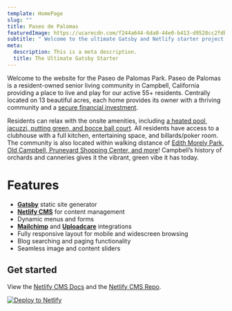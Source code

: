```yaml
---
template: HomePage
slug: ""
title: Paseo de Palomas
featuredImage: https://ucarecdn.com/f244a644-6da0-44e0-b413-d9528cc2fdb6/
subtitle: " Welcome to the ultimate Gatsby and Netlify starter project."
meta:
  description: This is a meta description.
  title: The Ultimate Gatsby Starter
---
```

Welcome to the website for the Paseo de Palomas Park. Paseo de Palomas is a resident-owned senior living community in Campbell, California providing a place to live and play for our active 55+ residents. Centrally located on 13 beautiful acres, each home provides its owner with a thriving community and a [secure financial investment](https://paseodepalomas.com/living-here/financial-security).



Residents can relax with the onsite amenities, including [a heated pool, jacuzzi, putting green, and bocce ball court](https://paseodepalomas.com/living-here/onsite-amenities/). All residents have access to a clubhouse with a full kitchen, entertaining space, and billards/poker room. The community is also located within walking distance of [Edith Morely Park, Old Campbell, Pruneyard Shopping Center, and more](https://paseodepalomas.com/living-here/nearby-attractions/)! Campbell’s history of orchards and canneries gives it the vibrant, green vibe it has today.



# Features

* **[Gatsby](https://gatsbyjs.org)** static site generator
* **[Netlify CMS](https://github.com/netlify/netlify-cms)** for content management
* Dynamic menus and forms
* **[Mailchimp](http://mailchimp.com)** and **[Uploadcare](https://uploadcare.com)** integrations
* Fully responsive layout for mobile and widescreen browsing
* Blog searching and paging functionality
* Seamless image and content sliders

## Get started

View the [Netlify CMS Docs](https://www.netlifycms.org/docs/) and the [Netlify CMS Repo](https://github.com/netlify/netlify-cms).

[![Deploy to Netlify](https://www.netlify.com/img/deploy/button.svg)](https://app.netlify.com/start/deploy?repository=https://github.com/thriveweb/yellowcake&stack=cms)
